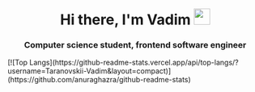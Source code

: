 <h1 align="center">Hi there, I'm Vadim</a> 
<img src="https://github.com/blackcater/blackcater/raw/main/images/Hi.gif" height="32"/></h1>
<h3 align="center">Computer science student, frontend software engineer</h3>
[![Top Langs](https://github-readme-stats.vercel.app/api/top-langs/?username=Taranovskii-Vadim&layout=compact)](https://github.com/anuraghazra/github-readme-stats)
